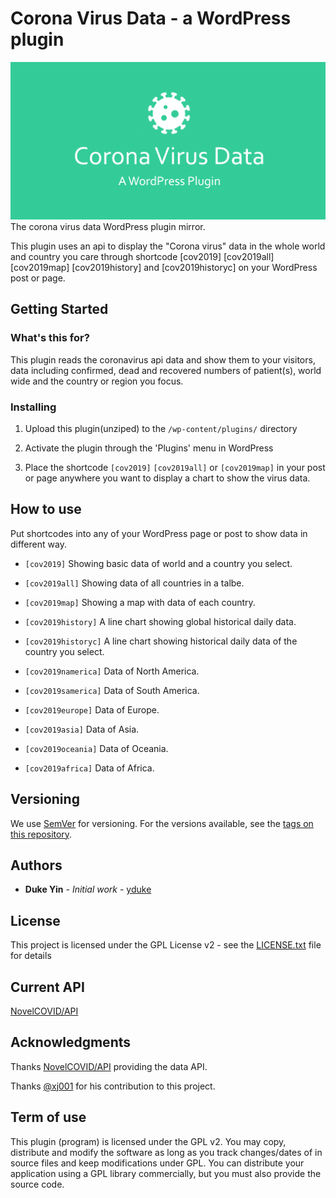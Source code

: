 # Corona Virus Data - a WordPress plugin
![Corona Virus Data](https://raw.githubusercontent.com/yduke/corona-virus-data/master/assets/corona-virus-data-wordpress-plugin.png)
The corona virus data WordPress plugin mirror.

This plugin uses an api to display the "Corona virus" data in the whole world and country you care through shortcode [cov2019] [cov2019all] [cov2019map] [cov2019history] and [cov2019historyc] on your WordPress post or page.


## Getting Started

### What's this for?
This plugin reads the coronavirus api data and show them to your visitors, data including confirmed, dead and recovered numbers of patient(s), world wide and the country or region you focus.


### Installing

1. Upload this plugin(unziped) to the `/wp-content/plugins/` directory

1. Activate the plugin through the 'Plugins' menu in WordPress

1. Place the shortcode `[cov2019]` `[cov2019all]` or  `[cov2019map]` in your post or page anywhere you want to display a chart to show the virus data.

## How to use

Put shortcodes into any of your WordPress page or post to show data in different way.

* `[cov2019]` Showing basic data of world and a country you select.

* `[cov2019all]` Showing data of all countries in a talbe.

* `[cov2019map]` Showing a map with data of each country.

* `[cov2019history]`  A line chart showing global historical daily data.

* `[cov2019historyc]`  A line chart showing historical daily data of the country you select.

* `[cov2019namerica]` Data of North America.

* `[cov2019samerica]` Data of South America.

* `[cov2019europe]` Data of Europe.

* `[cov2019asia]` Data of Asia.

* `[cov2019oceania]` Data of Oceania.

* `[cov2019africa]` Data of Africa.

## Versioning

We use [SemVer](http://semver.org/) for versioning. For the versions available, see the [tags on this repository](https://github.com/yduke/corona-virus-data/tags). 

## Authors

* **Duke Yin** - *Initial work* - [yduke](https://github.com/yduke)

## License

This project is licensed under the GPL License  v2 - see the [LICENSE.txt](LICENSE.txt) file for details

## Current API

[NovelCOVID/API](https://github.com/NovelCOVID/API)

## Acknowledgments

Thanks [NovelCOVID/API](https://github.com/NovelCOVID/API) providing the data API.

Thanks [@xj001](https://github.com/xj001) for his contribution to this project.

## Term of use
This plugin (program) is licensed under the GPL v2. You may copy, distribute and modify the software as long as you track changes/dates of in source files and keep modifications under GPL. You can distribute your application using a GPL library commercially, but you must also provide the source code. 
